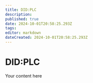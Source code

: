 ```yaml
---
title: DID:PLC
description: 
published: true
date: 2024-10-01T20:58:25.293Z
tags: 
editor: markdown
dateCreated: 2024-10-01T20:58:25.293Z
---
```


# DID:PLC
Your content here